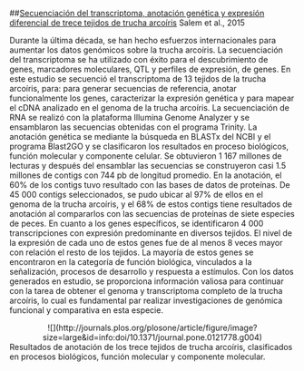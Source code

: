 ##[Secuenciación del transcriptoma, anotación genética y expresión diferencial de trece tejidos de trucha arcoíris](http://journals.plos.org/plosone/article?id=10.1371/journal.pone.0121778)
Salem et al., 2015


Durante la última década, se han hecho esfuerzos internacionales para aumentar los datos genómicos sobre la trucha arcoíris. La secuenciación del transcriptoma se ha utilizado con éxito para el descubrimiento de genes, marcadores moleculares, QTL y perfiles de expresión, de genes. En este estudio se secuenció el transcriptoma de 13 tejidos de la trucha arcoíris, para: para generar secuencias de referencia, anotar funcionalmente los genes, caracterizar la expresión genética y para mapear el cDNA analizado en el genoma de la trucha arcoíris. La secuenciación de RNA se realizó con la plataforma Illumina Genome Analyzer y se ensamblaron las secuencias obtenidas con el programa Trinity. La anotación genética se mediante la búsqueda en BLASTx del NCBI y el programa Blast2GO y se clasificaron los resultados en proceso biológicos, función molecular y componente celular. Se obtuvieron 1 167 millones de lecturas y después del ensamblar las secuencias se construyeron casi 1.5 millones de contigs con 744 pb de longitud promedio. En la anotación, el 60% de los contigs tuvo resultado con las bases de datos de proteínas. De 45 000 contigs seleccionados, se pudo ubicar al 97% de ellos en el genoma de la trucha arcoíris, y el 68% de estos contigs tiene resultados de anotación al compararlos con las secuencias de proteínas de siete especies de peces. En cuanto a los genes específicos, se identificaron 4 000 transcripciones con expresión predominante en diversos tejidos. El nivel de la expresión de cada uno de estos genes fue de al menos 8 veces mayor con relación el resto de los tejidos. La mayoría de estos genes se encontraron en la categoría de función biológica, vinculados a la señalización, procesos de desarrollo y respuesta a estímulos. Con los datos generados en estudio, se proporciona información valiosa para continuar con la tarea de obtener el genoma y transcriptoma completo de la trucha arcoíris, lo cual es fundamental par realizar investigaciones de genómica funcional y comparativa en esta especie.

<center>![](http://journals.plos.org/plosone/article/figure/image?size=large&id=info:doi/10.1371/journal.pone.0121778.g004)</center>
Resultados de anotación de los trece tejidos de trucha arcoíris, clasificados en procesos biológicos, función molecular y componente molecular.
